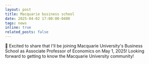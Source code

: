 ```yaml
---
layout: post
title: Macquarie business school 
date: 2025-04-02 17:00:00-0400
tags: news
inline: true
related_posts: false
---
```


🍾 Excited to share that I'll be joining Macquarie University's Business School as Associate Professor of Economics on May 1, 2025! Looking forward to getting to know the Macquarie University community!